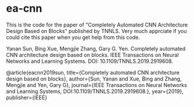 # ea-cnn
This is the code for the paper of "Completely Automated CNN Architecture Design Based on Blocks" published by TNNLS.
Very much apprciate if you could cite this paper when you get help from this code.

Yanan Sun, Bing Xue, Mengjie Zhang, Gary G. Yen. Completely automated CNN architecture design based on blocks. IEEE Transactions on Neural Networks and Learning Systems. DOI: 10.1109/TNNLS.2019.2919608.


@article{eacnn2019sun,
	title={Completely automated CNN architecture design based on blocks},
	author={Sun, Yanan and Xue, Bing and Zhang, Mengjie and Yen, Gary G},
	journal={IEEE Transactions on Neural Networks and Learning Systems, DOI:10.1109/TNNLS.2019.2919608.},
	year={2019},
	publisher={IEEE}

